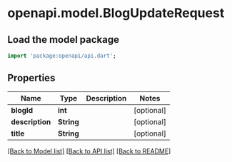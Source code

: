 # openapi.model.BlogUpdateRequest

## Load the model package
```dart
import 'package:openapi/api.dart';
```

## Properties
Name | Type | Description | Notes
------------ | ------------- | ------------- | -------------
**blogId** | **int** |  | [optional] 
**description** | **String** |  | [optional] 
**title** | **String** |  | [optional] 

[[Back to Model list]](../README.md#documentation-for-models) [[Back to API list]](../README.md#documentation-for-api-endpoints) [[Back to README]](../README.md)


